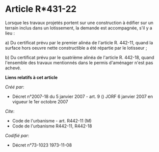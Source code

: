 # Article R*431-22

Lorsque les travaux projetés portent sur une construction à édifier sur un terrain inclus dans un lotissement, la demande est
accompagnée, s'il y a lieu :

a) Du certificat prévu par le premier alinéa de l'article R. 442-11, quand la surface hors oeuvre nette constructible a été
répartie par le lotisseur ;

b) Du certificat prévu par le quatrième alinéa de l'article R. 442-18, quand l'ensemble des travaux mentionnés dans le permis
d'aménager n'est pas achevé.

**Liens relatifs à cet article**

_Créé par_:

  - Décret n°2007-18 du 5 janvier 2007 - art. 9 () JORF 6 janvier 2007 en vigueur le 1er octobre 2007

_Cite_:

  - Code de l'urbanisme - art. R442-11 (M)
  - Code de l'urbanisme R442-11, R442-18

_Codifié par_:

  - Décret n°73-1023 1973-11-08

